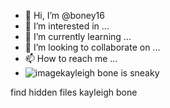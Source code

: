 - 👋 Hi, I’m @boney16
- 👀 I’m interested in ...
- 🌱 I’m currently learning ...
- 💞️ I’m looking to collaborate on ...
- 📫 How to reach me ...
- ![image](https://user-images.githubusercontent.com/100425076/163518881-ec0f97b4-78d1-4353-b758-c892c3b7f427.png)kayleigh bone is sneaky

<!---
boney16/boney16 is a ✨ special ✨ repository because its `README.md` (this file) appears on your GitHub profile.
You can click the Preview link to take a look at your changes.
--->
find hidden files
kayleigh bone
